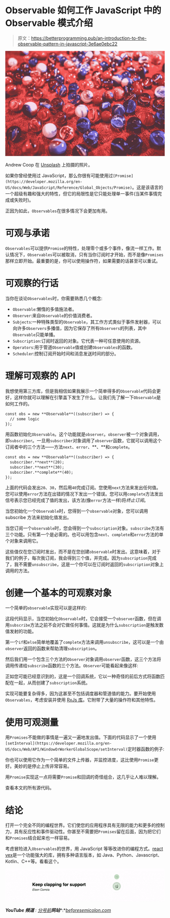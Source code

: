# Observable 如何工作 JavaScript 中的 Observable 模式介绍

> 原文：<https://betterprogramming.pub/an-introduction-to-the-observable-pattern-in-javascript-3e6ae0ebc22>

![](img/526319dbd4792c951db2ce8da72d66c0.png)

Andrew Coop 在 [Unsplash](https://unsplash.com?utm_source=medium&utm_medium=referral) 上拍摄的照片。

如果你曾经使用过 JavaScript，那么你很有可能使用过`[Promise](https://developer.mozilla.org/en-US/docs/Web/JavaScript/Reference/Global_Objects/Promise)`。这是该语言的一个超级有趣和强大的特性，但它的局限性是它只能处理单一事件(当某件事情完成或失败时)。

正因为如此，`Observables`在很多情况下会更加有用。

# 可观与承诺

`Observables`可以提供`Promise`的特性，处理零个或多个事件，像流一样工作。默认情况下，`Observables`可以被取消，只有当你订阅时才开始，而不是像`Promises`那样立即开始。最重要的是，你可以使用操作符，如果需要的话甚至可以重试。

# 可观察的行话

当你在谈论`Observables`时，你需要熟悉几个概念:

*   `Observable`:懒惰的多值施法者。
*   `Observer`:来自`Observable`的价值消费者。
*   `Subjects`:一种特殊类型的`Observable`，其工作方式类似于事件发射器，可以向许多`Observers`多播值，因为它保存了所有`Observers`的列表，其中`Observable`只能单播。
*   `Subscription`:订阅时返回的对象。它代表一种可任意使用的资源。
*   `Operators`:用于管道`Observable`值或创建`Observables`的函数。
*   `Scheduler`:控制订阅开始时间和消息发送时间的部分。

# 理解可观察的 API

我想使用第三方库，但是我相信如果我展示一个简单得多的`Observable`代码会更好，这样你就可以理解在引擎盖下发生了什么。让我们先了解一下`Observable`是如何工作的。

```
const obs = new **Observable**((subscriber) => {
  // some logic
});
```

用函数初始化`Observable`。这个功能就是`observer`。`observer`被一个对象调用，即`subscriber`。一旦用`subscriber`对象调用了`observer`函数，它就可以调用这个订阅者中的三个方法——方法`next`、`error`、**、**和`complete`。

```
const obs = new **Observable**((subscriber) => {
  subscriber.**next**(20);
  subscriber.**next**(30);
  subscriber.**complete**(40);
});
```

上面的代码会发出`20`、`30`，然后用`40`完成订阅。您使用`next`方法来发出任何值。您可以使用`error`方法在出错的情况下发出一个错误。您可以用`complete`方法发出信号表示您已经完成了值的发出，该方法(像`error`方法一样)将*终止订阅*。

当您初始化一个`Observable`时，您得到一个`observable`对象，您可以调用 subscribe 方法来初始化值发出。

当您订阅一个`observable`时，您会得到一个`subscription`对象。`subscribe`方法有三个功能。只有第一个是必需的。也可以用包含`next`、`complete`和`error`方法的单个对象来调用它。

这些值仅在您订阅时发出，而不是在您创建`observable`时发出。这意味着，对于我们的例子，每次我订阅，我会得到三个值，并完成。因为`subscription`完成了，我不需要`unsubscribe`，这是一个你可以在订阅时返回的`subscription`对象上调用的方法。

# 创建一个基本的可观察对象

一个简单的`observable`实现可以是这样的:

这段代码显示，当您初始化`Observable`时，它会接受一个`observer`函数，但在调用`subscribe`方法之前不会对它做任何事情。这就是为什么`subscription`是触发数值发射的功能。

第一个`if`和`else`简单地覆盖了`complete`方法来调用`unsubscribe`，这可以是一个由`observer`返回的函数来帮助清理`subscription`。

然后我们用一个包含三个方法的`Observer`对象调用`observer`函数，这三个方法将调用传递给`subscribe`函数的三个方法。`Observer`可能看起来像这样:

正如您可能已经意识到的，这是一个回调系统，它以一种奇怪的前后方式将函数匹配在一起，从而创建了`subscription`系统。

实现可能要复杂得多，因为这甚至不包括调度器和管道值的能力。要开始使用`Observables`，考虑安装并使用 [RxJs 库](https://rxjs.dev/guide/observable)。它附带了大量的操作符和其他特性。

# 使用可观测量

用`Promises`不能做的事情是一遍又一遍地发出值。下面的代码显示了一个使用`[setInterval](https://developer.mozilla.org/en-US/docs/Web/API/WindowOrWorkerGlobalScope/setInterval)`定时器函数的例子:

你也可以使用它作为一个简单的文件上传器，并监控进度，这比使用`Promise`更好。美妙的是停止上传非常容易。

用`Promise`实现这一点将需要`Promise`和回调的奇怪组合，这几乎让人难以理解。

查看本文的所有源代码。

# **结论**

打开一个完全不同的编程世界。它们使您的应用程序具有无限的能力和更多的控制力，具有反应性和事件驱动性。你甚至不需要把`Promises`留在后面，因为把它们和`Promises`结合起来也一样容易。

考虑冒险进入`Observables`的世界，用 JavaScript 等等改进你的编程方式。[react vex](http://reactivex.io/)是一个功能强大的库，拥有多种语言版本，如 Java、Python、Javascript、Kotlin、C++等。看看这个。

![](img/79122679204c8ac0aa65ca22857737ab.png)

***YouTube 频道*** *:* [*分号前*](https://www.youtube.com/channel/UCrU33aw1k9BqTIq2yKXrmBw)***网站****:*[*beforesemicolon.com*](https://beforesemicolon.com/)